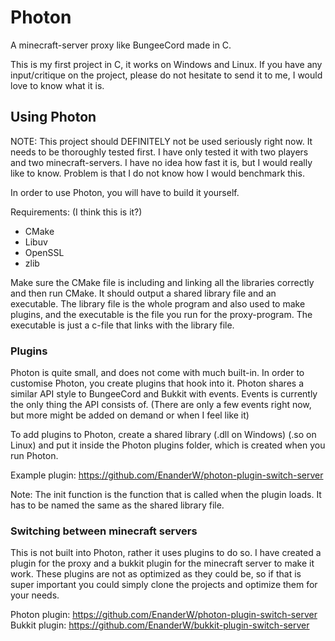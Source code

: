 # Photon
A minecraft-server proxy like BungeeCord made in C.

This is my first project in C, it works on Windows and Linux. If you have any input/critique on the project, please
do not hesitate to send it to me, I would love to know what it is.

## Using Photon

NOTE: This project should DEFINITELY not be used seriously right now. It needs to be thoroughly tested first. I have only tested it
with two players and two minecraft-servers. I have no idea how fast it is, but I would really like to know. Problem is that I do not know how I would benchmark this.

In order to use Photon, you will have to build it yourself.

Requirements: (I think this is it?)
* CMake
* Libuv
* OpenSSL
* zlib

Make sure the CMake file is including and linking all the libraries correctly and then run CMake.
It should output a shared library file and an executable. The library file is the whole program and also used to make plugins, and the executable is the file you run for the proxy-program.
The executable is just a c-file that links with the library file. 

### Plugins
Photon is quite small, and does not come with much built-in. In order to customise Photon, you create plugins that hook into it. Photon shares
a similar API style to BungeeCord and Bukkit with events. Events is currently the only thing the API consists of.
(There are only a few events right now, but more might be added on demand or when I feel like it)

To add plugins to Photon, create a shared library (.dll on Windows) (.so on Linux) and put it inside the Photon plugins folder, which
is created when you run Photon.

Example plugin: https://github.com/EnanderW/photon-plugin-switch-server

Note: The init function is the function that is called when the plugin loads. It has to be named the same as the shared library file.

### Switching between minecraft servers
This is not built into Photon, rather it uses plugins to do so. I have created a plugin for the proxy and a bukkit plugin for the
minecraft server to make it work. These plugins are not as optimized as they could be, so if that is super important you could simply clone
the projects and optimize them for your needs.

Photon plugin: https://github.com/EnanderW/photon-plugin-switch-server <br>
Bukkit plugin: https://github.com/EnanderW/bukkit-plugin-switch-server